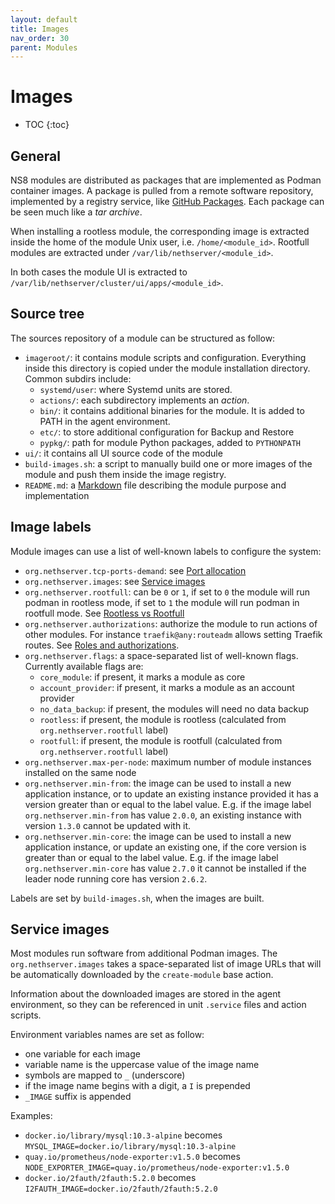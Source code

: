 ```yaml
---
layout: default
title: Images
nav_order: 30
parent: Modules
---
```


# Images

* TOC
{:toc}

## General

NS8 modules are distributed as packages that are implemented as Podman
container images. A package is pulled from a remote software repository,
implemented by a registry service, like [GitHub
Packages](https://ghcr.io). Each package can be seen much like a *tar
archive*.

When installing a rootless module, the corresponding image is extracted
inside the home of the module Unix user, i.e. `/home/<module_id>`.
Rootfull modules are extracted under `/var/lib/nethserver/<module_id>`.

In both cases the module UI is extracted to
`/var/lib/nethserver/cluster/ui/apps/<module_id>`.

## Source tree

The sources repository of a module can be structured as follow:

- `imageroot/`: it contains module scripts and configuration. Everything inside this directory is copied under the module installation directory. Common subdirs include:
  * `systemd/user`: where Systemd units are stored.
  * `actions/`: each subdirectory implements an *action*.
  * `bin/`: it contains additional binaries for the module. It is added to PATH in the agent environment.
  * `etc/`: to store additional configuration for Backup and Restore
  * `pypkg/`: path for module Python packages, added to `PYTHONPATH`
- `ui/`: it contains all UI source code of the module
- `build-images.sh`: a script to manually build one or more images of the module and push them inside the image registry.
- `README.md`: a [Markdown](https://guides.github.com/features/mastering-markdown/) file describing the module purpose and implementation

## Image labels

Module images can use a list of well-known labels to configure the system:

- `org.nethserver.tcp-ports-demand`: see [Port allocation](../port_allocation)
- `org.nethserver.images`: see [Service images](#service-images)
- `org.nethserver.rootfull`: can be `0` or `1`, if set to `0` the module will run podman in rootless mode,
  if set to `1` the module will run podman in rootfull mode. See [Rootless vs Rootfull](../rootless_rootfull)
- `org.nethserver.authorizations`: authorize the module to run actions of other modules. For instance `traefik@any:routeadm` allows setting Traefik routes.
  See [Roles and authorizations]({{site.baseurl}}/core/agents/#roles-and-authorizations).
- `org.nethserver.flags`: a space-separated list of well-known flags. Currently available flags are:
  - `core_module`: if present, it marks a module as core
  - `account_provider`: if present, it marks a module as an account provider
  - `no_data_backup`: if present, the modules will need no data backup
  - `rootless`: if present, the module is rootless (calculated from `org.nethserver.rootfull` label)
  - `rootfull`: if present, the module is rootfull (calculated from `org.nethserver.rootfull` label)
- `org.nethserver.max-per-node`: maximum number of module instances installed on the same node
- `org.nethserver.min-from`: the image can be used to install a new
  application instance, or to update an existing instance provided it has
  a version greater than or equal to the label value. E.g. if the image
  label `org.nethserver.min-from` has value `2.0.0`, an existing instance
  with version `1.3.0` cannot be updated with it.
- `org.nethserver.min-core`: the image can be used to install a new
  application instance, or update an existing one, if the core version is
  greater than or equal to the label value. E.g. if the image label
  `org.nethserver.min-core` has value `2.7.0` it cannot be installed if
  the leader node running core has version `2.6.2`.

Labels are set by `build-images.sh`, when the images are built.

## Service images

Most modules run software from additional Podman images. The
`org.nethserver.images` takes a space-separated list of image URLs that
will be automatically downloaded by the `create-module` base action.

Information about the downloaded images are stored in the agent
environment, so they can be referenced in unit `.service` files and action
scripts.

Environment variables names are set as follow:
- one variable for each image
- variable name is the uppercase value of the image name
- symbols are mapped to `_` (underscore)
- if the image name begins with a digit, a `I` is prepended
- `_IMAGE` suffix is appended

Examples:
- `docker.io/library/mysql:10.3-alpine` becomes `MYSQL_IMAGE=docker.io/library/mysql:10.3-alpine`
- `quay.io/prometheus/node-exporter:v1.5.0` becomes `NODE_EXPORTER_IMAGE=quay.io/prometheus/node-exporter:v1.5.0`
- `docker.io/2fauth/2fauth:5.2.0` becomes `I2FAUTH_IMAGE=docker.io/2fauth/2fauth:5.2.0`
